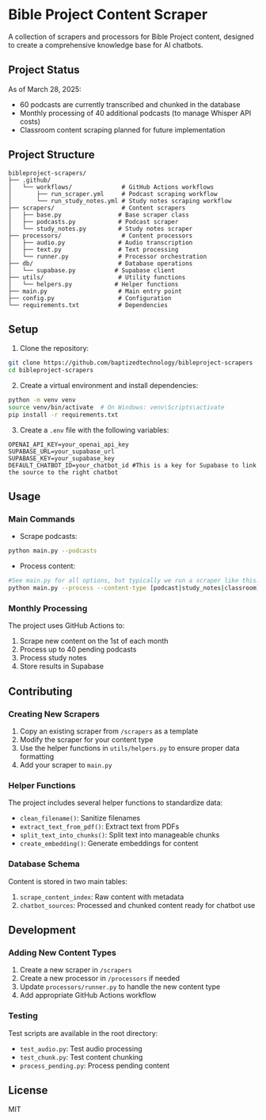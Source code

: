 # Bible Project Content Scraper

A collection of scrapers and processors for Bible Project content, designed to create a comprehensive knowledge base for AI chatbots.

## Project Status

As of March 28, 2025:
- 60 podcasts are currently transcribed and chunked in the database
- Monthly processing of 40 additional podcasts (to manage Whisper API costs)
- Classroom content scraping planned for future implementation

## Project Structure

```
bibleproject-scrapers/
├── .github/
│   └── workflows/              # GitHub Actions workflows
│       ├── run_scraper.yml     # Podcast scraping workflow
│       └── run_study_notes.yml # Study notes scraping workflow
├── scrapers/                   # Content scrapers
│   ├── base.py                # Base scraper class
│   ├── podcasts.py            # Podcast scraper
│   └── study_notes.py         # Study notes scraper
├── processors/                 # Content processors
│   ├── audio.py               # Audio transcription
│   ├── text.py                # Text processing
│   └── runner.py              # Processor orchestration
├── db/                        # Database operations
│   └── supabase.py           # Supabase client
├── utils/                     # Utility functions
│   └── helpers.py            # Helper functions
├── main.py                    # Main entry point
├── config.py                  # Configuration
└── requirements.txt           # Dependencies
```

## Setup

1. Clone the repository:
```bash
git clone https://github.com/baptizedtechnology/bibleproject-scrapers
cd bibleproject-scrapers
```

2. Create a virtual environment and install dependencies:
```bash
python -m venv venv
source venv/bin/activate  # On Windows: venv\Scripts\activate
pip install -r requirements.txt
```

3. Create a `.env` file with the following variables:
```env
OPENAI_API_KEY=your_openai_api_key
SUPABASE_URL=your_supabase_url
SUPABASE_KEY=your_supabase_key
DEFAULT_CHATBOT_ID=your_chatbot_id #This is a key for Supabase to link the source to the right chatbot
```

## Usage

### Main Commands

- Scrape podcasts:
```bash
python main.py --podcasts
```

- Process content:
```bash
#See main.py for all options, but typically we run a scraper like this:
python main.py --process --content-type [podcast|study_notes|classroom] --limit [number]
```

### Monthly Processing

The project uses GitHub Actions to:
1. Scrape new content on the 1st of each month
2. Process up to 40 pending podcasts
3. Process study notes
4. Store results in Supabase

## Contributing

### Creating New Scrapers

1. Copy an existing scraper from `/scrapers` as a template
2. Modify the scraper for your content type
3. Use the helper functions in `utils/helpers.py` to ensure proper data formatting
4. Add your scraper to `main.py`

### Helper Functions

The project includes several helper functions to standardize data:
- `clean_filename()`: Sanitize filenames
- `extract_text_from_pdf()`: Extract text from PDFs
- `split_text_into_chunks()`: Split text into manageable chunks
- `create_embedding()`: Generate embeddings for content

### Database Schema

Content is stored in two main tables:
1. `scrape_content_index`: Raw content with metadata
2. `chatbot_sources`: Processed and chunked content ready for chatbot use

## Development

### Adding New Content Types

1. Create a new scraper in `/scrapers`
2. Create a new processor in `/processors` if needed
3. Update `processors/runner.py` to handle the new content type
4. Add appropriate GitHub Actions workflow

### Testing

Test scripts are available in the root directory:
- `test_audio.py`: Test audio processing
- `test_chunk.py`: Test content chunking
- `process_pending.py`: Process pending content

## License

MIT